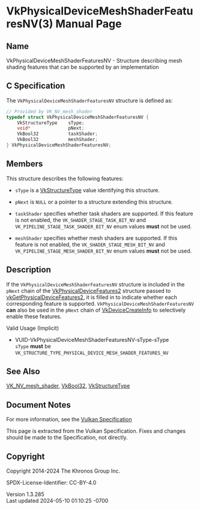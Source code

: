 # VkPhysicalDeviceMeshShaderFeaturesNV(3) Manual Page

## Name

VkPhysicalDeviceMeshShaderFeaturesNV - Structure describing mesh shading
features that can be supported by an implementation



## <a href="#_c_specification" class="anchor"></a>C Specification

The `VkPhysicalDeviceMeshShaderFeaturesNV` structure is defined as:

``` c
// Provided by VK_NV_mesh_shader
typedef struct VkPhysicalDeviceMeshShaderFeaturesNV {
    VkStructureType    sType;
    void*              pNext;
    VkBool32           taskShader;
    VkBool32           meshShader;
} VkPhysicalDeviceMeshShaderFeaturesNV;
```

## <a href="#_members" class="anchor"></a>Members

This structure describes the following features:

- `sType` is a [VkStructureType](https://registry.khronos.org/vulkan/specs/1.3-extensions/man/html/VkStructureType.html) value identifying
  this structure.

- `pNext` is `NULL` or a pointer to a structure extending this
  structure.

- `taskShader` specifies whether task shaders are supported. If this
  feature is not enabled, the `VK_SHADER_STAGE_TASK_BIT_NV` and
  `VK_PIPELINE_STAGE_TASK_SHADER_BIT_NV` enum values **must** not be
  used.

- `meshShader` specifies whether mesh shaders are supported. If this
  feature is not enabled, the `VK_SHADER_STAGE_MESH_BIT_NV` and
  `VK_PIPELINE_STAGE_MESH_SHADER_BIT_NV` enum values **must** not be
  used.

## <a href="#_description" class="anchor"></a>Description

If the `VkPhysicalDeviceMeshShaderFeaturesNV` structure is included in
the `pNext` chain of the
[VkPhysicalDeviceFeatures2](https://registry.khronos.org/vulkan/specs/1.3-extensions/man/html/VkPhysicalDeviceFeatures2.html) structure
passed to
[vkGetPhysicalDeviceFeatures2](https://registry.khronos.org/vulkan/specs/1.3-extensions/man/html/vkGetPhysicalDeviceFeatures2.html), it is
filled in to indicate whether each corresponding feature is supported.
`VkPhysicalDeviceMeshShaderFeaturesNV` **can** also be used in the
`pNext` chain of [VkDeviceCreateInfo](https://registry.khronos.org/vulkan/specs/1.3-extensions/man/html/VkDeviceCreateInfo.html) to
selectively enable these features.

Valid Usage (Implicit)

- <a href="#VUID-VkPhysicalDeviceMeshShaderFeaturesNV-sType-sType"
  id="VUID-VkPhysicalDeviceMeshShaderFeaturesNV-sType-sType"></a>
  VUID-VkPhysicalDeviceMeshShaderFeaturesNV-sType-sType  
  `sType` **must** be
  `VK_STRUCTURE_TYPE_PHYSICAL_DEVICE_MESH_SHADER_FEATURES_NV`

## <a href="#_see_also" class="anchor"></a>See Also

[VK_NV_mesh_shader](https://registry.khronos.org/vulkan/specs/1.3-extensions/man/html/VK_NV_mesh_shader.html), [VkBool32](https://registry.khronos.org/vulkan/specs/1.3-extensions/man/html/VkBool32.html),
[VkStructureType](https://registry.khronos.org/vulkan/specs/1.3-extensions/man/html/VkStructureType.html)

## <a href="#_document_notes" class="anchor"></a>Document Notes

For more information, see the <a
href="https://registry.khronos.org/vulkan/specs/1.3-extensions/html/vkspec.html#VkPhysicalDeviceMeshShaderFeaturesNV"
target="_blank" rel="noopener">Vulkan Specification</a>

This page is extracted from the Vulkan Specification. Fixes and changes
should be made to the Specification, not directly.

## <a href="#_copyright" class="anchor"></a>Copyright

Copyright 2014-2024 The Khronos Group Inc.

SPDX-License-Identifier: CC-BY-4.0

Version 1.3.285  
Last updated 2024-05-10 01:10:25 -0700

